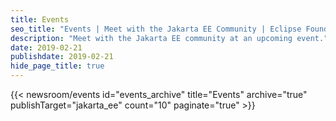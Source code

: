```yaml
---
title: Events
seo_title: "Events | Meet with the Jakarta EE Community | Eclipse Foundation"
description: "Meet with the Jakarta EE community at an upcoming event."
date: 2019-02-21
publishdate: 2019-02-21
hide_page_title: true
---
```


 
{{< newsroom/events
      id="events_archive"
      title="Events"
      archive="true"
      publishTarget="jakarta_ee"
      count="10"
      paginate="true" >}}